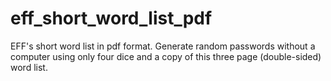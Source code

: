 # eff_short_word_list_pdf
EFF's short word list in pdf format.  Generate random passwords without a computer using only four dice and a copy of this three page (double-sided) word list.
